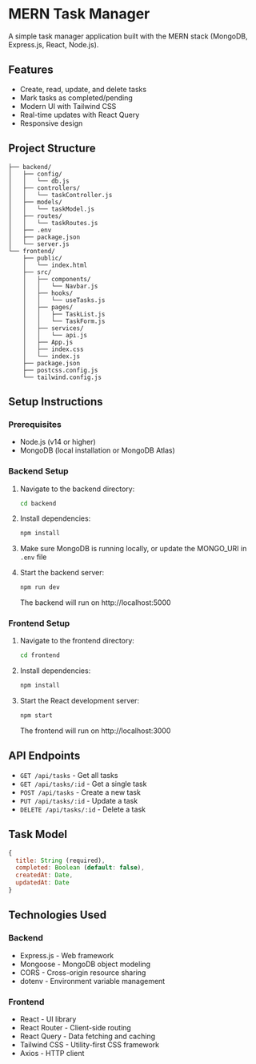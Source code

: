 # MERN Task Manager

A simple task manager application built with the MERN stack (MongoDB, Express.js, React, Node.js).

## Features

- Create, read, update, and delete tasks
- Mark tasks as completed/pending
- Modern UI with Tailwind CSS
- Real-time updates with React Query
- Responsive design

## Project Structure

```
├── backend/
│   ├── config/
│   │   └── db.js
│   ├── controllers/
│   │   └── taskController.js
│   ├── models/
│   │   └── taskModel.js
│   ├── routes/
│   │   └── taskRoutes.js
│   ├── .env
│   ├── package.json
│   └── server.js
└── frontend/
    ├── public/
    │   └── index.html
    ├── src/
    │   ├── components/
    │   │   └── Navbar.js
    │   ├── hooks/
    │   │   └── useTasks.js
    │   ├── pages/
    │   │   ├── TaskList.js
    │   │   └── TaskForm.js
    │   ├── services/
    │   │   └── api.js
    │   ├── App.js
    │   ├── index.css
    │   └── index.js
    ├── package.json
    ├── postcss.config.js
    └── tailwind.config.js
```

## Setup Instructions

### Prerequisites
- Node.js (v14 or higher)
- MongoDB (local installation or MongoDB Atlas)

### Backend Setup
1. Navigate to the backend directory:
   ```bash
   cd backend
   ```

2. Install dependencies:
   ```bash
   npm install
   ```

3. Make sure MongoDB is running locally, or update the MONGO_URI in `.env` file

4. Start the backend server:
   ```bash
   npm run dev
   ```
   The backend will run on http://localhost:5000

### Frontend Setup
1. Navigate to the frontend directory:
   ```bash
   cd frontend
   ```

2. Install dependencies:
   ```bash
   npm install
   ```

3. Start the React development server:
   ```bash
   npm start
   ```
   The frontend will run on http://localhost:3000

## API Endpoints

- `GET /api/tasks` - Get all tasks
- `GET /api/tasks/:id` - Get a single task
- `POST /api/tasks` - Create a new task
- `PUT /api/tasks/:id` - Update a task
- `DELETE /api/tasks/:id` - Delete a task

## Task Model

```javascript
{
  title: String (required),
  completed: Boolean (default: false),
  createdAt: Date,
  updatedAt: Date
}
```

## Technologies Used

### Backend
- Express.js - Web framework
- Mongoose - MongoDB object modeling
- CORS - Cross-origin resource sharing
- dotenv - Environment variable management

### Frontend
- React - UI library
- React Router - Client-side routing
- React Query - Data fetching and caching
- Tailwind CSS - Utility-first CSS framework
- Axios - HTTP client